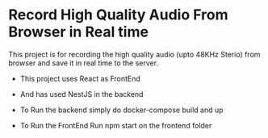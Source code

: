 # Record High Quality Audio From Browser in Real time
This project is for recording the high quality audio (upto 48KHz Sterio) from browser and
save it in real time to the server.

- This project uses React as FrontEnd
- And has used NestJS in the backend

- To Run the backend simply do docker-compose build and up
- To Run the FrontEnd Run npm start on the frontend folder